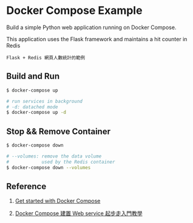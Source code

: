# Docker Compose Example

Build a simple Python web application running on Docker Compose.

This application uses the Flask framework and
maintains a hit counter in Redis

```
Flask + Redis 網頁人數統計的範例
```

## Build and Run

```bash
$ docker-compose up

# run services in background
# -d: datached mode
$ docker-compose up -d
```

## Stop && Remove Container

```bash
$ docker-compose down

# --volumes: remove the data volume
#            used by the Redis container
$ docker-compose down --volumes
```

## Reference

1. [Get started with Docker Compose](https://docs.docker.com/compose/gettingstarted/)

2. [Docker Compose 建置 Web service 起步走入門教學](https://blog.techbridge.cc/2018/09/07/docker-compose-tutorial-intro/)
